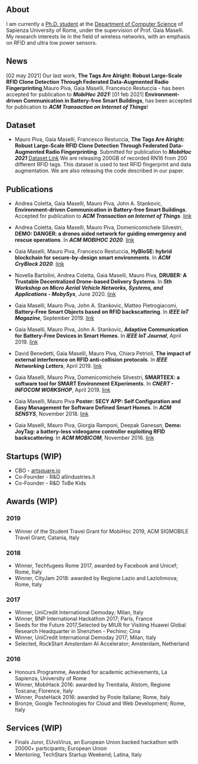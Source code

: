 ## About 
I am currently a [Ph.D. student](https://phd.uniroma1.it/web/MAURO-PIVA_nP1532581_IT.aspx) at the [Department of Computer Science](https://www.di.uniroma1.it/) of Sapienza University of Rome, under the supervision of Prof. Gaia Maselli. My research interests lie in the field of wireless networks, with an emphasis on RFID and ultra low power sensors.

## News
[02 may 2021] Our last work, **The Tags Are Alright: Robust Large-Scale RFID Clone Detection Through Federated Data-Augmented Radio Fingerprinting**,Mauro Piva, Gaia Maselli, Francesco Restuccia - has been accepted for publication to **_MobiHoc 2021_**!
[01 feb 2021] **Environment-driven Communication in Battery-free Smart Buildings**, has been accepted for publication to **_ACM Transaction on Internet of Things_**!

## Dataset

- Mauro Piva, Gaia Maselli, Francesco Restuccia, **The Tags Are Alright: Robust Large-Scale RFID Clone Detection Through Federated Data-Augmented Radio Fingerprinting**. Submitted for publication to **_MobiHoc 2021_** [Dataset Link](https://github.com/mauropv/RFID-Fingerprint2020)
We are releasing 200GB of recorded RN16 from 200 different RFID tags. This dataset is used to test RFID fingerprint and data augmentation. We are also releasing the code described in our paper.

## Publications

- Andrea Coletta, Gaia Maselli, Mauro Piva, John A. Stankovic, **Environment-driven Communication in Battery-free Smart Buildings**. Accepted for publication to **_ACM Transaction on Internet of Things_**. [link]()

- Andrea Coletta, Gaia Maselli, Mauro Piva, Domenicomichele Silvestri, **DEMO: DANGER: a drones aided network for guiding emergency and rescue operations**. In **_ACM MOBIHOC 2020_**. [link](https://dl.acm.org/doi/abs/10.1145/3397166.3415276)

- Gaia Maselli, Mauro Piva, Francesco Restuccia, **HyBloSE: hybrid blockchain for secure-by-design smart environments**. In **_ACM CryBlock 2020_**. [link](https://dl.acm.org/doi/abs/10.1145/3410699.3413793)

- Novella Bartolini, Andrea Coletta, Gaia Maselli, Mauro Piva, **DRUBER: A Trustable Decentralized Drone-based Delivery Systems**. In **_5th Workshop on Micro Aerial Vehicle Networks, Systems, and Applications - MobySys_**, June 2020. [link](https://dl.acm.org/doi/abs/10.1145/3396864.3399706)

- Gaia Maselli, Mauro Piva, John A. Stankovic, Matteo Pietrogiacomi, **Battery-Free Smart Objects based on RFID backscattering**. In **_IEEE IoT Magazine_**, September 2019. [link](https://ieeexplore.ieee.org/document/8950966)

- Gaia Maselli, Mauro Piva, John A. Stankovic, **Adaptive Communication for Battery-Free  Devices in Smart Homes**. In **_IEEE IoT Journal_**, April 2019. [link](https://ieeexplore.ieee.org/document/8698889)

- David Benedetti, Gaia Maselli, Mauro Piva, Chiara Petrioli, **The impact of external interference on RFID anti-collision protocols**. In **_IEEE Networking Letters_**, April 2019. [link](https://ieeexplore.ieee.org/document/8684263)

- Gaia Maselli, Mauro Piva, Domenicomichele Silvestri, **SMARTEEX: a software tool for SMART Environment EXperiments**. In **_CNERT - INFOCOM WORKSHOP_**, April 2019. [link](https://ieeexplore.ieee.org/abstract/document/8845130)

- Gaia Maselli, Mauro Piva **Poster: SECY APP: Self Configuration and Easy Management for Software Defined Smart Homes**. In **_ACM SENSYS_**, November 2018. [link](https://dl.acm.org/doi/10.1145/3274783.3275201)

- Gaia Maselli, Mauro Piva, Giorgia Ramponi, Deepak Ganesan, **Demo: JoyTag: a battery-less videogame controller exploiting RFID backscattering**. In **_ACM MOBICOM_**, November 2016. [link](https://dl.acm.org/doi/pdf/10.1145/2973750.2985628)

## Startups (WIP)

- CBO - [artsquare.io](https://www.artsquare.io/)
- Co-Founder - R&D allindustries.it
- Co-Founder - R&D ToBe Kids

## Awards (WIP)
### 2019
- Winner of the Student Travel Grant for MobiHoc 2019, ACM SIGMOBILE Travel Grant; Catania, Italy

### 2018
- Winner, Techfugees Rome 2017, awarded by Facebook and Unicef; Rome, Italy
- Winner, CityJam 2018: awarded by Regione Lazio and LazioInnova; Rome, Italy

### 2017
- Winner, UniCredit International Demoday; Milan, Italy
- Winner, BNP International Hackathon 2017; Paris, France
- Seeds for the Future 2017,Selected by MIUR for Visiting Huawei Global Research Headquarter in Shenzhen - Pechino; Cina
- Winner, UniCredit International Demoday 2017; Milan, Italy
- Selected, RockStart Amsterdam AI Accelerator; Amsterdam, Netherland 

### 2016
- Honours Programme, Awarded for academic achievements, La Sapienza, University of Rome
- Winner, MobiHack 2016: awarded by Trenitalia, Alstom, Regione Toscana; Florence, Italy
- Winner, PosteHack 2016: awarded by Poste Italiane; Rome, Italy
- Bronze, Google Technologies for Cloud and Web Development; Rome, Italy

## Services (WIP)
- Finals Juror, EUvsVirus, an European Union backed hackathon with 20000+ participants; European Union
- Mentoring, TechStars Startup Weekend; Latina, Italy
